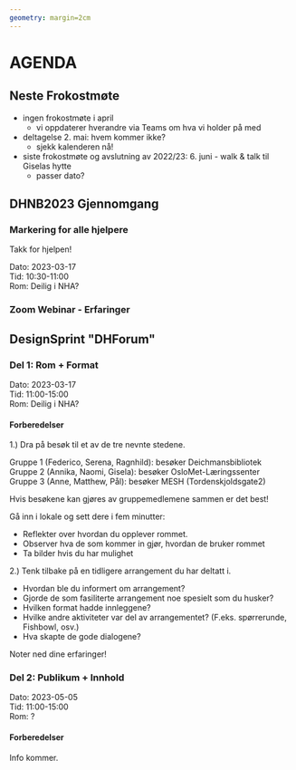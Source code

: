 ```yaml
---
geometry: margin=2cm
---
```


# AGENDA

## Neste Frokostmøte

- ingen frokostmøte i april
  - vi oppdaterer hverandre via Teams om hva vi holder på med
- deltagelse 2. mai: hvem kommer ikke?
  - sjekk kalenderen nå!
- siste frokostmøte og avslutning av 2022/23: 6. juni - walk & talk til Giselas hytte
  - passer dato?

## DHNB2023 Gjennomgang

### Markering for alle hjelpere

Takk for hjelpen!  

Dato: 2023-03-17  
Tid: 10:30-11:00  
Rom: Deilig i NHA?  

### Zoom Webinar - Erfaringer

## DesignSprint "DHForum"

### Del 1: Rom + Format

Dato: 2023-03-17  
Tid: 11:00-15:00  
Rom: Deilig i NHA?  

#### Forberedelser

1.) Dra på besøk til et av de tre nevnte stedene.
 
Gruppe 1 (Federico, Serena, Ragnhild): besøker Deichmansbibliotek  
Gruppe 2 (Annika, Naomi, Gisela): besøker OsloMet-Læringssenter  
Gruppe 3 (Anne, Matthew, Pål): besøker MESH (Tordenskjoldsgate2)  
 
Hvis besøkene kan gjøres av gruppemedlemene sammen er det best!
 
Gå inn i lokale og sett dere i fem minutter:
- Reflekter over hvordan du opplever rommet.
- Observer hva de som kommer in gjør, hvordan de bruker rommet
- Ta bilder hvis du har mulighet
 

2.) Tenk tilbake på en tidligere arrangement du har deltatt i.
- Hvordan ble du informert om arrangement?
- Gjorde de som fasiliterte arrangement noe spesielt som du husker?
- Hvilken format hadde innleggene?
- Hvilke andre aktiviteter var del av arrangementet? (F.eks. spørrerunde, Fishbowl, osv.) 
- Hva skapte de gode dialogene?

Noter ned dine erfaringer!

### Del 2: Publikum + Innhold

Dato: 2023-05-05  
Tid: 11:00-15:00  
Rom: ?  

#### Forberedelser

Info kommer.